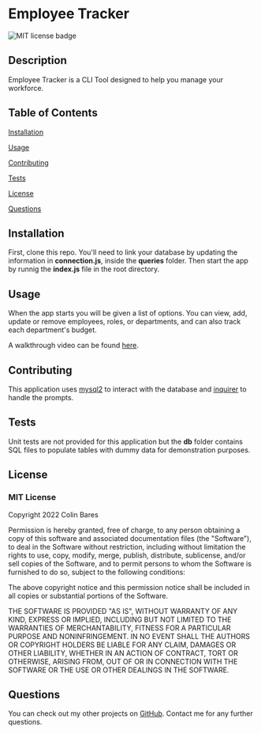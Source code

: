 # Employee Tracker
![MIT license badge](https://img.shields.io/badge/license-MIT-blue)

## Description

Employee Tracker is a CLI Tool designed to help you manage your workforce.

## Table of Contents

[Installation](#installation)

[Usage](#usage)

[Contributing](#contributing)

[Tests](#tests)

[License](#license)

[Questions](#questions)

## Installation
First, clone this repo. You'll need to link your database by updating the information in **connection.js**, inside the **queries** folder. Then start the app by runnig the **index.js** file in the root directory.

## Usage
When the app starts you will be given a list of options. 
You can view, add, update or remove employees, roles, or departments, and can also track each department's budget.

A walkthrough video can be found [here](https://drive.google.com/file/d/1RU7mjpbSjFe3IK_px7ou5Rc3LS4msWuO/view).

## Contributing
This application uses 
[mysql2](https://www.npmjs.com/package/mysql2) to interact with the database and 
[inquirer](https://www.npmjs.com/package/inquirer) to handle the prompts.

## Tests
Unit tests are not provided for this application but the **db** folder contains SQL files to populate tables with dummy data for demonstration purposes. 

## License

### MIT License

Copyright 2022 Colin Bares

Permission is hereby granted, free of charge, to any person obtaining a copy of this software and associated documentation files (the "Software"), to deal in the Software without restriction, including without limitation the rights to use, copy, modify, merge, publish, distribute, sublicense, and/or sell copies of the Software, and to permit persons to whom the Software is furnished to do so, subject to the following conditions:
  
The above copyright notice and this permission notice shall be included in all copies or substantial portions of the Software.
  
THE SOFTWARE IS PROVIDED "AS IS", WITHOUT WARRANTY OF ANY KIND, EXPRESS OR IMPLIED, INCLUDING BUT NOT LIMITED TO THE WARRANTIES OF MERCHANTABILITY, FITNESS FOR A PARTICULAR PURPOSE AND NONINFRINGEMENT. IN NO EVENT SHALL THE AUTHORS OR COPYRIGHT HOLDERS BE LIABLE FOR ANY CLAIM, DAMAGES OR OTHER LIABILITY, WHETHER IN AN ACTION OF CONTRACT, TORT OR OTHERWISE, ARISING FROM, OUT OF OR IN CONNECTION WITH THE SOFTWARE OR THE USE OR OTHER DEALINGS IN THE SOFTWARE.


## Questions
You can check out my other projects on [GitHub](https://www.github.com/soundproofboot). Contact me for any further questions.

